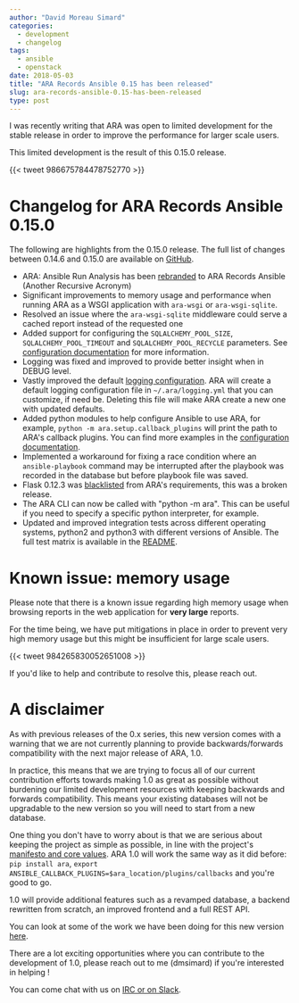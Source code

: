 ```yaml
---
author: "David Moreau Simard"
categories:
  - development
  - changelog
tags:
  - ansible
  - openstack
date: 2018-05-03
title: "ARA Records Ansible 0.15 has been released"
slug: ara-records-ansible-0.15-has-been-released
type: post
---
```


I was recently writing that ARA was open to limited development for the stable
release in order to improve the performance for larger scale users.

This limited development is the result of this 0.15.0 release.

{{< tweet 986675784478752770 >}}

# Changelog for ARA Records Ansible 0.15.0

The following are highlights from the 0.15.0 release.
The full list of changes between 0.14.6 and 0.15.0 are available on [GitHub](https://github.com/ansible-community/ara/compare/0.14.6...0.15.0).

- ARA: Ansible Run Analysis has been [rebranded](https://dmsimard.com/2018/02/23/rebranding-ansible-run-analysis-to-ara-records-ansible/)
  to ARA Records Ansible (Another Recursive Acronym)
- Significant improvements to memory usage and performance when running ARA as
  a WSGI application with ``ara-wsgi`` or ``ara-wsgi-sqlite``.
- Resolved an issue where the ``ara-wsgi-sqlite`` middleware could serve a
  cached report instead of the requested one
- Added support for configuring the ``SQLALCHEMY_POOL_SIZE``,
  ``SQLALCHEMY_POOL_TIMEOUT`` and ``SQLALCHEMY_POOL_RECYCLE`` parameters.
  See [configuration documentation](https://ara.readthedocs.io/en/latest/configuration.html#parameters-and-their-defaults) for more information.
- Logging was fixed and improved to provide better insight when in DEBUG level.
- Vastly improved the default [logging configuration](https://github.com/ansible-community/ara/blob/3c91da40871e50fa2854231d54f298ed996d1da6/ara/config/logger.py#L27-L78).
  ARA will create a default logging configuration file in ``~/.ara/logging.yml`` that you can customize, if need be.
  Deleting this file will make ARA create a new one with updated defaults.
- Added python modules to help configure Ansible to use ARA, for example,
  ``python -m ara.setup.callback_plugins`` will print the path to ARA's callback plugins.
  You can find more examples in the [configuration documentation](https://ara.readthedocs.io/en/latest/configuration.html).
- Implemented a workaround for fixing a race condition where an ``ansible-playbook`` command
  may be interrupted after the playbook was recorded in the database but before playbook file was saved.
- Flask 0.12.3 was [blacklisted](https://github.com/ansible-community/ara/commit/87272840bfc8b4c5db10593e47884e33a0f4af40)
  from ARA's requirements, this was a broken release.
- The ARA CLI can now be called with "python -m ara". This can be useful if you
  need to specify a specific python interpreter, for example.
- Updated and improved integration tests across different operating systems,
  python2 and python3 with different versions of Ansible. The full test matrix
  is available in the [README](https://github.com/ansible-community/ara#contributing-testing-issues-and-bugs).

# Known issue: memory usage

Please note that there is a known issue regarding high memory usage when
browsing reports in the web application for **very large** reports.

For the time being, we have put mitigations in place in order to prevent very
high memory usage but this might be insufficient for large scale users.

{{< tweet 984265830052651008 >}}

If you'd like to help and contribute to resolve this, please reach out.

# A disclaimer

As with previous releases of the 0.x series, this new version comes with a 
warning that we are not currently planning to provide backwards/forwards
compatibility with the next major release of ARA, 1.0.

In practice, this means that we are trying to focus all of our current
contribution efforts towards making 1.0 as great as possible without burdening
our limited development resources with keeping backwards and forwards
compatibility.
This means your existing databases will not be upgradable to the new version so
you will need to start from a new database.

One thing you don't have to worry about is that we are serious about keeping
the project as simple as possible, in line with the project's [manifesto and core values](https://ara.readthedocs.io/en/latest/manifesto.html).
ARA 1.0 will work the same way as it did before: ``pip install ara``, ``export ANSIBLE_CALLBACK_PLUGINS=$ara_location/plugins/callbacks`` and you're good to go.

1.0 will provide additional features such as a revamped database, a backend
rewritten from scratch, an improved frontend and a full REST API.

You can look at some of the work we have been doing for this new version [here](https://dmsimard.com/categories/ara/).

There are a lot exciting opportunities where you can contribute to the development
of 1.0, please reach out to me (dmsimard) if you're interested in helping !

You can come chat with us on [IRC or on Slack](https://github.com/ansible-community/ara#contributing-testing-issues-and-bugs).
